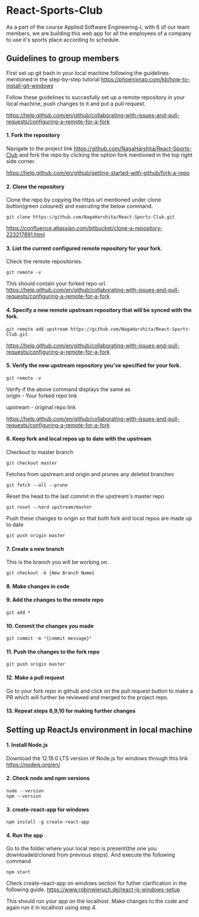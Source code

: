 # React-Sports-Club
As a part of the course Applied Software Engineering-I, with 6 of our team members, we are building this web app for all the employees of a company to use it's sports place according to schedule.

## Guidelines to group members

First set up git bash in your local machine following the guidelines mentioned in the step-by-step tutorial  https://phoenixnap.com/kb/how-to-install-git-windows

Follow these guidelines to succesfully set up a remote repository in your local machine, push changes to it and put a pull request.

https://help.github.com/en/github/collaborating-with-issues-and-pull-requests/configuring-a-remote-for-a-fork

#### 1. Fork the repository 
Navigate to the project link https://github.com/NagaHarshita/React-Sports-Club and fork the repo by clicking the option fork mentioned in the top right side corner. 

https://help.github.com/en/github/getting-started-with-github/fork-a-repo

#### 2. Clone the repository 
Clone the repo by copying the https url mentioned under clone button(green coloured) and executing the below command. 

```
git clone https://github.com/NagaHarshita/React-Sports-Club.git
```
https://confluence.atlassian.com/bitbucket/clone-a-repository-223217891.html

#### 3. List the current configured remote repository for your fork.
Check the remote repositories.

```
git remote -v
```
This should contain your forked repo url.
https://help.github.com/en/github/collaborating-with-issues-and-pull-requests/configuring-a-remote-for-a-fork

#### 4. Specify a new remote upstream repository that will be synced with the fork.
```
git remote add upstream https://github.com/NagaHarshita/React-Sports-Club.git
```
https://help.github.com/en/github/collaborating-with-issues-and-pull-requests/configuring-a-remote-for-a-fork

#### 5. Verify the new upstream repository you've specified for your fork.

```
git remote -v
```

Verify if the above command displays the same as  
origin - Your forked repo link

upstream - original repo link

https://help.github.com/en/github/collaborating-with-issues-and-pull-requests/configuring-a-remote-for-a-fork

#### 6. Keep fork and local repos up to date with the upstream

Checkout to master branch
```
git checkout master
```

Fetches from upstream and origin and prunes any deleted branches
```
git fetch --all --prune
```

Reset the head to the last commit in the upstream's master repo
```
git reset --hard upstream/master
```

Push these changes to origin so that both fork and local repos are made up to date
```
git push origin master
```

#### 7. Create a new branch

This is the branch you will be working on.
```
git checkout -b {New Branch Name}
```

#### 8. Make changes in code
#### 9. Add the changes to the remote repo
```
git add * 
```
#### 10. Commit the changes you made
```
git commit -m "{commit message}"
```
#### 11. Push the changes to the fork repo
```
git push origin master
```
#### 12. Make a pull request
Go to your fork repo in github and click on the pull request button to make a PR which will further be reviewed and merged to the project repo.

#### 13. Repeat steps 8,9,10 for making further changes  


## Setting up ReactJs environment in local machine 
#### 1. Install Node.js
Download the 12.18.0 LTS version of Node.js for windows through this link https://nodejs.org/en/
#### 2. Check node and npm versions 
```
node --version
npm --version
```
#### 3. create-react-app for windows
```
npm install -g create-react-app
``` 
#### 4. Run the app 
Go to the folder where your local repo is present(the one you downloaded/cloned from previous steps). And execute the following command

```
npm start
```
Check create-react-app on windows section for futher clarification in the following guide.
https://www.robinwieruch.de/react-js-windows-setup

This should run your app on the localhost. Make changes to the code and again run it in localhost using step 4.






